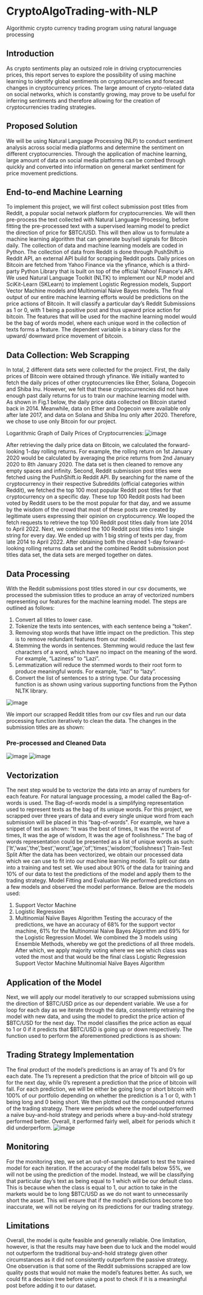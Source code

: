 # CryptoAlgoTrading-with-NLP
Algorithmic crypto currency trading program using natural language processing

## Introduction
As crypto sentiments play an outsized role in driving cryptocurrencies prices, this report serves to explore the possibility of using machine learning to identify global sentiments on cryptocurrencies and forecast changes in cryptocurrency prices. The large amount of crypto-related data on social networks, which is constantly growing, may prove to be useful for inferring sentiments and therefore allowing for the creation of cryptocurrencies trading strategies.

## Proposed Solution
We will be using Natural Language Processing (NLP) to conduct sentiment analysis across social media platforms and determine the sentiment on different cryptocurrencies. Through the application of machine learning, large amount of data on social media platforms can be combed through quickly and converted into information on general market sentiment for price movement predictions.

## End-to-end Machine Learning
To implement this project, we will first collect submission post titles from Reddit, a popular social network platform for cryptocurrencies. We will then pre-process the text collected with Natural Language Processing, before fitting the pre-processed text with a supervised learning model to predict the direction of price for $BTC/USD. This will then allow us to formulate a machine learning algorithm that can generate buy/sell signals for Bitcoin daily.
The collection of data and machine learning models are coded in Python. The collection of data from Reddit is done through PushShift.io Reddit API, an external API build for scrapping Reddit posts. Daily prices on Bitcoin are fetched from Yahoo Finance via the yfinance, which is a third-party Python Library that is built on top of the official Yahoo! Finance's API. 
We used Natural Language Toolkit (NLTK) to implement our NLP model and SciKit-Learn (SKLearn) to implement Logistic Regression models, Support Vector Machine models and Multinomial Naive Bayes models.
The final output of our entire machine learning efforts would be predictions on the price actions of Bitcoin. It will classify a particular day’s Reddit Submissions as 1 or 0, with 1 being a positive post and thus upward price action for bitcoin. The features that will be used for the machine learning model would be the bag of words model, where each unique word in the collection of texts forms a feature. The dependent variable is a binary class for the upward/ downward price movement of bitcoin.

## Data Collection: Web Scrapping
In total, 2 different data sets were collected for the project. First, the daily prices of Bitcoin were obtained through yfinance. We initially wanted to fetch the daily prices of other cryptocurrencies like Ether, Solana, Dogecoin and Shiba Inu. However, we felt that these cryptocurrencies did not have enough past daily returns for us to train our machine learning model with. As shown in Fig.1 below, the daily price data collected on Bitcoin started back in 2014. Meanwhile, data on Ether and Dogecoin were available only after late 2017, and data on Solana and Shiba Inu only after 2020. Therefore, we chose to use only Bitcoin for our project.

Logarithmic Graph of Daily Prices of Cryptocurrencies:
![image](https://user-images.githubusercontent.com/85161103/163224171-b11bce7e-394c-42b8-ab08-883613f37d85.png)

After retrieving the daily price data on Bitcoin, we calculated the forward-looking 1-day rolling returns. For example, the rolling return on 1st January 2020 would be calculated by averaging the price returns from 2nd January 2020 to 8th January 2020. The data set is then cleaned to remove any empty spaces and infinity.
Second, Reddit submission post titles were fetched using the PushShift.io Reddit API. By searching for the name of the cryptocurrency in their respective Subreddits (official categories within Reddit), we fetched the top 100 most popular Reddit post titles for that cryptocurrency on a specific day. These top 100 Reddit posts had been voted by Reddit users to be the most popular for that day, and we assume by the wisdom of the crowd that most of these posts are created by legitimate users expressing their opinion on cryptocurrency. We looped the fetch requests to retrieve the top 100 Reddit post titles daily from late 2014 to April 2022. Next, we combined the 100 Reddit post titles into 1 single string for every day. We ended up with 1 big string of texts per day, from late 2014 to April 2022.
After obtaining both the cleaned 1-day forward-looking rolling returns data set and the combined Reddit submission post titles data set, the data sets are merged together on dates.

## Data Processing
With the Reddit submissions post titles stored in our csv documents, we processed the submission titles to produce an array of vectorized numbers representing our features for the machine learning model. The steps are outlined as follows:
1.	Convert all titles to lower case.
2.	Tokenize the texts into sentences, with each sentence being a “token”.
3.	Removing stop words that have little impact on the prediction. This step is to remove redundant features from our model.
4.	Stemming the words in sentences. Stemming would reduce the last few characters of a word, which have no impact on the meaning of the word. For example, “Laziness” to “Lazi”.
5.	Lemmatization will reduce the stemmed words to their root form to produce meaningful words. For example, “lazi” to “lazy”. 
6.	Convert the list of sentences to a string type.
Our data processing function is as shown using various supporting functions from the Python NLTK library.

![image](https://user-images.githubusercontent.com/85161103/163224227-a172f541-c3c9-40d9-9da8-d7d5f09e5ff9.png)

We import our scrapped Reddit titles from our csv files and run our data processing function iteratively to clean the data. The changes in the submission titles are as shown:
### Pre-processed and Cleaned Data
![image](https://user-images.githubusercontent.com/85161103/163238758-a595e0ae-bad8-4cab-90af-b289a02ec9c1.png)
![image](https://user-images.githubusercontent.com/85161103/163224495-185d7362-d420-42e7-b023-301ca93517a8.png)


## Vectorization
The next step would be to vectorize the data into an array of numbers for each feature. For natural language processing, a model called the Bag-of-words is used. The Bag-of-words model is a simplifying representation used to represent texts as the bag of its unique words. For this project, we scrapped over three years of data and every single unique word from each submission will be placed in this “bag-of-words".
For example, we have a snippet of text as shown:
“It was the best of times,
It was the worst of times,
It was the age of wisdom,
It was the age of foolishness.”
The bag of words representation could be presented as a list of unique words as such:
[’It’,’was’,’the’,’best’,’worst’,’age’,’of’,’times’,’wisdom’,’foolishness’]
Train-Test Split
After the data has been vectorized, we obtain our processed data which we can use to fit into our machine learning model. To split our data into a training and test set. We used about 90% of the data for training and 10% of our data to test the predictions of the model and apply them to the trading strategy.
Model Fitting and Evaluation
We performed predictions on a few models and observed the model performance. Below are the models used:
1.	Support Vector Machine
2.	Logistic Regression
3.	Multinomial Naïve Bayes Algorithm
Testing the accuracy of the predictions, we have an accuracy of 68% for the support vector machine, 61% for the Multinomial Naive Bayes Algorithm and 69% for the Logistic Regression Model. We combined the 3 models using Ensemble Methods, whereby we got the predictions of all three models. After which, we apply majority voting where we see which class was voted the most and that would be the final class
Logistic Regression	Support Vector Machine	Multinomial Naïve Bayes Algorithm

## Application of the Model
Next, we will apply our model iteratively to our scrapped submissions using the direction of $BTC/USD price as our dependent variable. We use a for loop for each day as we iterate through the data, consistently retraining the model with new data, and using the model to predict the price action of $BTC/USD for the next day. The model classifies the price action as equal to 1 or 0 if it predicts that $BTC/USD is going up or down respectively. The function used to perform the aforementioned predictions is as shown:

## Trading Strategy Implementation
The final product of the model’s predictions is an array of 1’s and 0’s for each date. The 1’s represent a prediction that the price of bitcoin will go up for the next day, while 0’s represent a prediction that the price of bitcoin will fall. For each prediction, we will be either be going long or short bitcoin with 100% of our portfolio depending on whether the prediction is a 1 or 0, with 1 being long and 0 being short. We then plotted out the compounded returns of the trading strategy. There were periods where the model outperformed a naïve buy-and-hold strategy and periods where a buy-and-hold strategy performed better. Overall, it performed fairly well, albeit for periods which it did underperform.
![image](https://user-images.githubusercontent.com/85161103/165065271-1c3cd245-d8cc-425c-94a3-79384420e9c1.png)

## Monitoring
For the monitoring step, we set an out-of-sample dataset to test the trained model for each iteration. If the accuracy of the model falls below 55%, we will not be using the prediction of the model. Instead, we will be classifying that particular day’s text as being equal to 1 which will be our default class. This is because when the class is equal to 1, our action to take in the markets would be to long $BTC/USD as we do not want to unnecessarily short the asset. This will ensure that if the model’s predictions become too inaccurate, we will not be relying on its predictions for our trading strategy.
 
## Limitations
Overall, the model is quite feasible and generally reliable. One limitation, however, is that the results may have been due to luck and the model would not outperform the traditional buy-and-hold strategy given other circumstances as it did not consistently outperform the passive strategy. One observation is that some of the Reddit submissions scrapped are low quality posts that would not make the model’s features better. As such, we could fit a decision tree before using a post to check if it is a meaningful post before adding it to our dataset.
